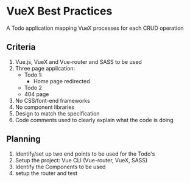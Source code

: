 # VueX Best Practices

A Todo application mapping VueX processes for each CRUD operation

## Criteria

1. Vue.js, VueX and Vue-router and SASS to be used
2. Three page application:
   - Todo 1:
     - Home page redirected
   - Todo 2
   - 404 page
3. No CSS/font-end frameworks
4. No component libraries
5. Design to match the specification
6. Code comments used to clearly explain what the code is doing

## Planning

1. Identify/set up two end points to be used for the Todo's
2. Setup the project: Vue CLI (Vue-router, VueX, SASS)
3. Identify the Components to be used
4. setup the router and test

